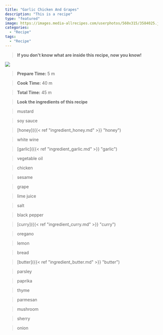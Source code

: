 ```yaml
---
title: "Garlic Chicken And Grapes"
description: "This is a recipe"
type: "featured"
image: https://images.media-allrecipes.com/userphotos/560x315/3584025.jpg
categories: 
  - "Recipe"
tags: 
  - "Recipe"
---
```



>**If you don't know what are inside this recipe, now you know!**

![](../images/Recipes-Banner.jpg)
> **Prepare Time:** 5 m


> **Cook Time:** 40 m


> **Total Time:** 45 m

> **Look the ingredients of this recipe**

> mustard

> soy sauce

> [honey]({{< ref "ingredient_honey.md" >}} "honey")

> white wine

> [garlic]({{< ref "ingredient_garlic.md" >}} "garlic")

> vegetable oil

> chicken

> sesame

> grape

> lime juice

> salt

> black pepper

> [curry]({{< ref "ingredient_curry.md" >}} "curry")

> oregano

> lemon

> bread

> [butter]({{< ref "ingredient_butter.md" >}} "butter")

> parsley

> paprika

> thyme

> parmesan

> mushroom

> sherry

> onion

